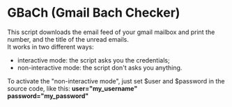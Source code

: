 GBaCh (Gmail Bach Checker)
==========================

This script downloads the email feed of your gmail mailbox and print
the number, and the title of the unread emails.
<br/>
It works in two different ways:
- interactive mode: the script asks you the credentials;
- non-interactive mode: the script don't asks you anything.

To activate the "non-interactive mode", just set $user
and $password in the source code, like this:
<b>user="my_username"<br /></b>
<b>password="my_password"</b>
